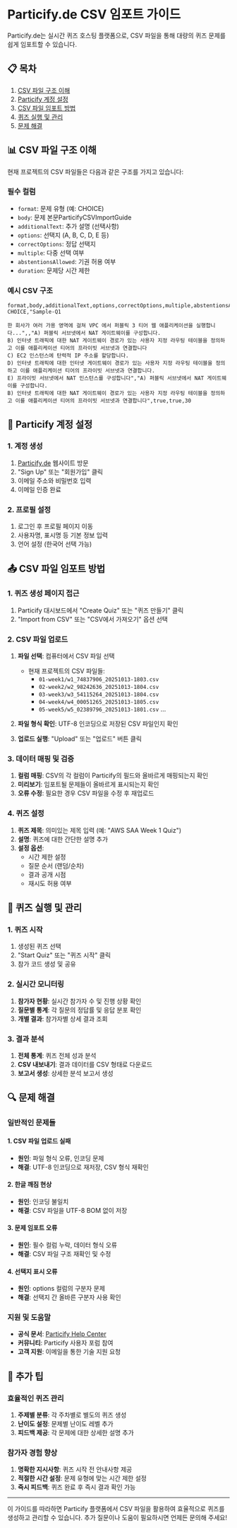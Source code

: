 # Particify.de CSV 임포트 가이드

Particify.de는 실시간 퀴즈 호스팅 플랫폼으로, CSV 파일을 통해 대량의 퀴즈 문제를 쉽게 임포트할 수 있습니다.

## 📋 목차
1. [CSV 파일 구조 이해](#csv-파일-구조-이해)
2. [Particify 계정 설정](#particify-계정-설정)
3. [CSV 파일 임포트 방법](#csv-파일-임포트-방법)
4. [퀴즈 실행 및 관리](#퀴즈-실행-및-관리)
5. [문제 해결](#문제-해결)

## 📊 CSV 파일 구조 이해

현재 프로젝트의 CSV 파일들은 다음과 같은 구조를 가지고 있습니다:

### 필수 컬럼
- `format`: 문제 유형 (예: CHOICE)
- `body`: 문제 본문ParticifyCSVImportGuide
- `additionalText`: 추가 설명 (선택사항)
- `options`: 선택지 (A, B, C, D, E 등)
- `correctOptions`: 정답 선택지
- `multiple`: 다중 선택 여부
- `abstentionsAllowed`: 기권 허용 여부
- `duration`: 문제당 시간 제한

### 예시 CSV 구조
```csv
format,body,additionalText,options,correctOptions,multiple,abstentionsAllowed,duration
CHOICE,"Sample-Q1

한 회사가 여러 가용 영역에 걸쳐 VPC 에서 퍼블릭 3 티어 웹 애플리케이션을 실행합니다...",,"A) 퍼블릭 서브넷에서 NAT 게이트웨이를 구성합니다. 
B) 인터넷 트래픽에 대한 NAT 게이트웨이 경로가 있는 사용자 지정 라우팅 테이블을 정의하고 이를 애플리케이션 티어의 프라이빗 서브넷과 연결합니다
C) EC2 인스턴스에 탄력적 IP 주소를 할당합니다.
D) 인터넷 트래픽에 대한 인터넷 게이트웨이 경로가 있는 사용자 지정 라우팅 테이블을 정의하고 이를 애플리케이션 티어의 프라이빗 서브넷과 연결합니다. 
E) 프라이빗 서브넷에서 NAT 인스턴스를 구성합니다","A) 퍼블릭 서브넷에서 NAT 게이트웨이를 구성합니다. 
B) 인터넷 트래픽에 대한 NAT 게이트웨이 경로가 있는 사용자 지정 라우팅 테이블을 정의하고 이를 애플리케이션 티어의 프라이빗 서브넷과 연결합니다",true,true,30
```

## 🔧 Particify 계정 설정

### 1. 계정 생성
1. [Particify.de](https://particify.de) 웹사이트 방문
2. "Sign Up" 또는 "회원가입" 클릭
3. 이메일 주소와 비밀번호 입력
4. 이메일 인증 완료

### 2. 프로필 설정
1. 로그인 후 프로필 페이지 이동
2. 사용자명, 표시명 등 기본 정보 입력
3. 언어 설정 (한국어 선택 가능)

## 📤 CSV 파일 임포트 방법

### 1. 퀴즈 생성 페이지 접근
1. Particify 대시보드에서 "Create Quiz" 또는 "퀴즈 만들기" 클릭
2. "Import from CSV" 또는 "CSV에서 가져오기" 옵션 선택

### 2. CSV 파일 업로드
1. **파일 선택**: 컴퓨터에서 CSV 파일 선택
   - 현재 프로젝트의 CSV 파일들:
     - `01-week1/w1_74837906_20251013-1803.csv`
     - `02-week2/w2_98242636_20251013-1804.csv`
     - `03-week3/w3_54115264_20251013-1804.csv`
     - `04-week4/w4_00051265_20251013-1805.csv`
     - `05-week5/w5_02389796_20251013-1801.csv`
     ...

2. **파일 형식 확인**: UTF-8 인코딩으로 저장된 CSV 파일인지 확인
3. **업로드 실행**: "Upload" 또는 "업로드" 버튼 클릭

### 3. 데이터 매핑 및 검증
1. **컬럼 매핑**: CSV의 각 컬럼이 Particify의 필드와 올바르게 매핑되는지 확인
2. **미리보기**: 임포트될 문제들이 올바르게 표시되는지 확인
3. **오류 수정**: 필요한 경우 CSV 파일을 수정 후 재업로드

### 4. 퀴즈 설정
1. **퀴즈 제목**: 의미있는 제목 입력 (예: "AWS SAA Week 1 Quiz")
2. **설명**: 퀴즈에 대한 간단한 설명 추가
3. **설정 옵션**:
   - 시간 제한 설정
   - 질문 순서 (랜덤/순차)
   - 결과 공개 시점
   - 재시도 허용 여부

## 🎯 퀴즈 실행 및 관리

### 1. 퀴즈 시작
1. 생성된 퀴즈 선택
2. "Start Quiz" 또는 "퀴즈 시작" 클릭
3. 참가 코드 생성 및 공유

### 2. 실시간 모니터링
1. **참가자 현황**: 실시간 참가자 수 및 진행 상황 확인
2. **질문별 통계**: 각 질문의 정답률 및 응답 분포 확인
3. **개별 결과**: 참가자별 상세 결과 조회

### 3. 결과 분석
1. **전체 통계**: 퀴즈 전체 성과 분석
2. **CSV 내보내기**: 결과 데이터를 CSV 형태로 다운로드
3. **보고서 생성**: 상세한 분석 보고서 생성

## 🔍 문제 해결

### 일반적인 문제들

#### 1. CSV 파일 업로드 실패
- **원인**: 파일 형식 오류, 인코딩 문제
- **해결**: UTF-8 인코딩으로 재저장, CSV 형식 재확인

#### 2. 한글 깨짐 현상
- **원인**: 인코딩 불일치
- **해결**: CSV 파일을 UTF-8 BOM 없이 저장

#### 3. 문제 임포트 오류
- **원인**: 필수 컬럼 누락, 데이터 형식 오류
- **해결**: CSV 파일 구조 재확인 및 수정

#### 4. 선택지 표시 오류
- **원인**: options 컬럼의 구분자 문제
- **해결**: 선택지 간 올바른 구분자 사용 확인

### 지원 및 도움말
- **공식 문서**: [Particify Help Center](https://help.particify.de)
- **커뮤니티**: Particify 사용자 포럼 참여
- **고객 지원**: 이메일을 통한 기술 지원 요청

## 📝 추가 팁

### 효율적인 퀴즈 관리
1. **주제별 분류**: 각 주차별로 별도의 퀴즈 생성
2. **난이도 설정**: 문제별 난이도 레벨 추가
3. **피드백 제공**: 각 문제에 대한 상세한 설명 추가

### 참가자 경험 향상
1. **명확한 지시사항**: 퀴즈 시작 전 안내사항 제공
2. **적절한 시간 설정**: 문제 유형에 맞는 시간 제한 설정
3. **즉시 피드백**: 퀴즈 완료 후 즉시 결과 확인 가능

---

이 가이드를 따라하면 Particify 플랫폼에서 CSV 파일을 활용하여 효율적으로 퀴즈를 생성하고 관리할 수 있습니다. 추가 질문이나 도움이 필요하시면 언제든 문의해 주세요!
